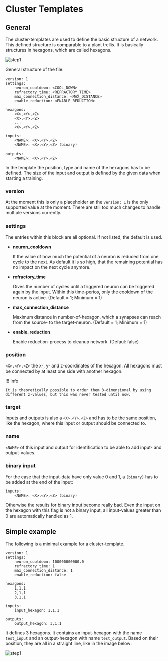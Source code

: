 # Cluster Templates

## General

The cluster-templates are used to define the basic structure of a network. This defined structure is
comparable to a plant trellis. It is basically structures in hexagons, which are called hexagons.

![step1](cluster_template_general.drawio)

General structure of the file:

```
version: 1
settings:
    neuron_cooldown: <COOL_DOWN>
    refractory_time: <REFRACTORY_TIME>
    max_connection_distance: <MAX_DISTANCE>
    enable_reduction: <ENABLE_REDUCTION>

hexagons:
    <X>,<Y>,<Z>
    <X>,<Y>,<Z>
    ...
    <X>,<Y>,<Z>

inputs:
    <NAME>: <X>,<Y>,<Z>
    <NAME>: <X>,<Y>,<Z> (binary)

outputs:
    <NAME>: <X>,<Y>,<Z>
```

In the template the position, type and name of the hexagons has to be defined. The size of the input
and output is defined by the given data when starting a training.

### version

At the moment this is only a placeholder an the `version: 1` is the only supported value at the
moment. There are still too much changes to handle multiple versions currently.

### settings

The entries within this block are all optional. If not listed, the default is used.

-   **neuron_cooldown**

    It the value of how much the potential of a neuron is reduced from one cycle to the next. As
    default it is so high, that the remaining potential has no impact on the next cycle anymore.

-   **refractory_time**

    Gives the number of cycles until a triggered neuron can be triggered again by the input. Within
    this time-perios, only the cooldown of the neuron is active. (Default = 1; Minimum = 1)

-   **max_connection_distance**

    Maximum distance in number-of-hexagon, which a synapses can reach from the source- to the
    target-neuron. (Default = 1; Minimum = 1)

-   **enable_reduction**

    Enable reduction-process to cleanup network. (Defaul: false)

### position

`<X>,<Y>,<Z>` the x-, y- and z-coordinates of the hexagon. All hexagons must be connected by at
least one side with another hexagon.

!!! info

    It is theoretically possible to order them 3-dimensional by using different z-values, but this was never tested until now.

### target

Inputs and outputs is also a `<X>,<Y>,<Z>` and has to be the same position, like the hexagon, where
this input or output should be connected to.

### name

`<NAME>` of this input and output for identification to be able to add input- and output-values.

### binary input

For the case that the input-data have only value 0 and 1, a `(binary)` has to be added at the end of the input:

```
inputs:
    <NAME>: <X>,<Y>,<Z> (binary)
```

Otherwise the results for binary input become really bad. Even the input on the hexagon with this flag is not a binary input, all input-values greater than 0 are automatically handled as 1. 


## Simple example

The following is a minimal example for a cluster-template.

```
version: 1
settings:
    neuron_cooldown: 100000000000.0
    refractory_time: 1
    max_connection_distance: 1
    enable_reduction: false

hexagons:
    1,1,1
    2,1,1
    3,1,1

inputs:
    input_hexagon: 1,1,1

outputs:
    output_hexagon: 3,1,1
```

It defines 3 hexagons. It contains an input-hexagon with the name `test_input` and an output-hexagon
with name `test_output`. Based on their position, they are all in a straight line, like in the image
below:

![step1](cluster_template_example.drawio)
